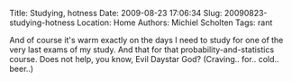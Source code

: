 Title: Studying, hotness
Date: 2009-08-23 17:06:34
Slug: 20090823-studying-hotness
Location: Home
Authors: Michiel Scholten
Tags: rant

<p>And of course it's warm exactly on the days I need to study for one of the very last exams of my study. And that for that probability-and-statistics course. Does not help, you know, Evil Daystar God? (Craving.. for.. cold.. beer..)</p>